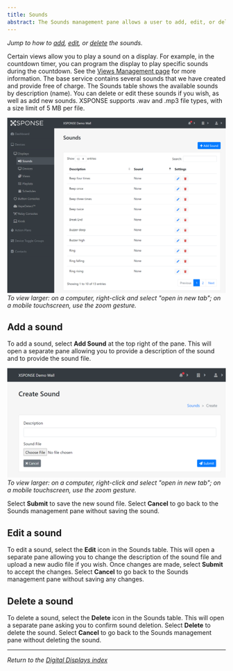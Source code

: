 ```yaml
---
title: Sounds
abstract: The Sounds management pane allows a user to add, edit, or delete the sounds available for the displays. Selecting the top-level Devices link, then the Displays link and then the Sounds link in the navigation pane will take you to the Sounds management pane.
---
```

*Jump to how to [add](sounds-management.md#add-a-sound), [edit](sounds-management.md#edit-a-sound), or [delete](sounds-management.md#delete-a-sound) the sounds.*
 
Certain views allow you to play a sound on a display. For example, in the countdown timer, you can program the display to play specific sounds during the countdown. See the [Views Management page](views-management.md) for more information. The base service contains several sounds that we have created and provide free of charge. The Sounds table shows the available sounds by description (name). You can delete or edit these sounds if you wish, as well as add new sounds. XSPONSE supports .wav and .mp3 file types, with a size limit of 5 MB per file. 

![sounds management pane](sounds_management.png)
_To view larger: on a computer, right-click and select "open in new tab"; on a mobile touchscreen, use the zoom gesture._

## Add a sound
To add a sound, select **Add Sound** at the top right of the pane. This will open a separate pane allowing you to provide a description of the sound and to provide the sound file. 

![create sound pane](sound_create.png)
_To view larger: on a computer, right-click and select "open in new tab"; on a mobile touchscreen, use the zoom gesture._

Select **Submit** to save the new sound file. Select **Cancel** to go back to the Sounds management pane without saving the sound.

## Edit a sound
To edit a sound, select the **Edit** icon in the Sounds table. This will open a separate pane allowing you to change the description of the sound file and upload a new audio file if you wish. Once changes are made, select **Submit** to accept the changes. Select **Cancel** to go back to the Sounds management pane without saving any changes.

## Delete a sound
To delete a sound, select the **Delete** icon in the Sounds table. This will open a separate pane asking you to confirm sound deletion. Select **Delete** to delete the sound. Select **Cancel** to go back to the Sounds management pane without deleting the sound.

___
*Return to the [Digital Displays index](index.md)*
